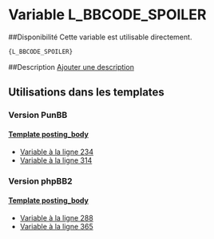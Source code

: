# Variable L_BBCODE_SPOILER

##Disponibilité
Cette variable est utilisable directement.

```html
{L_BBCODE_SPOILER}
```

##Description
[Ajouter une description](https://fa-tvars.appspot.com/var/L_BBCODE_SPOILER)

## Utilisations dans les templates

### Version PunBB

#### [Template posting_body](punbb/posting_body.md#readme)
* [Variable &agrave; la ligne 234](../punbb/posting_body.tpl#L234)
* [Variable &agrave; la ligne 314](../punbb/posting_body.tpl#L314)

### Version phpBB2

#### [Template posting_body](subsilver/posting_body.md#readme)
* [Variable &agrave; la ligne 288](../subsilver/posting_body.tpl#L288)
* [Variable &agrave; la ligne 365](../subsilver/posting_body.tpl#L365)
